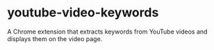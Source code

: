 # youtube-video-keywords
A Chrome extension that extracts keywords from YouTube videos and displays them on the video page.
